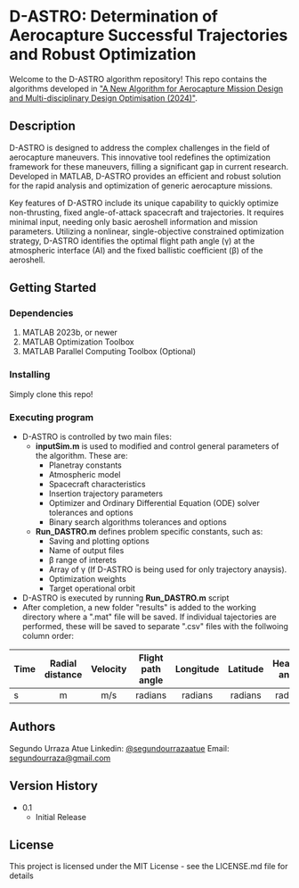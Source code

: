 # D-ASTRO: Determination of Aerocapture Successful Trajectories and Robust Optimization

Welcome to the D-ASTRO algorithm repository! This repo contains the algorithms developed in ["A New Algorithm for Aerocapture Mission Design and Multi-disciplinary Design Optimisation (2024)"](https://arc.aiaa.org/loi/aiaaj).

## Description

D-ASTRO is designed to address the complex challenges in the field of aerocapture maneuvers. This innovative tool redefines the optimization framework for these maneuvers, filling a significant gap in current research. Developed in MATLAB, D-ASTRO provides an efficient and robust solution for the rapid analysis and optimization of generic aerocapture missions.

Key features of D-ASTRO include its unique capability to quickly optimize non-thrusting, fixed angle-of-attack spacecraft and trajectories. It requires minimal input, needing only basic aeroshell information and mission parameters. Utilizing a nonlinear, single-objective constrained optimization strategy, D-ASTRO identifies the optimal flight path angle (γ) at the atmospheric interface (AI) and the fixed ballistic coefficient (β) of the aeroshell.

## Getting Started

### Dependencies
1. MATLAB 2023b, or newer
2. MATLAB Optimization Toolbox
3. MATLAB Parallel Computing Toolbox (Optional)

### Installing

Simply clone this repo!

### Executing program

* D-ASTRO is controlled by two main files:
  * **inputSim.m** is used to modified and control general parameters of the algorithm. These are:
    * Planetray constants
    * Atmospheric model
    * Spacecraft characteristics
    * Insertion trajectory parameters
    * Optimizer and Ordinary Differential Equation (ODE) solver tolerances and options
    * Binary search algorithms tolerances and options
  * **Run_DASTRO.m** defines problem specific constants, such as:
    * Saving and plotting options
    * Name of output files 
    * β range of interets
    * Array of γ (If D-ASTRO is being used for only trajectory anaysis).
    * Optimization weights
    * Target operational orbit
* D-ASTRO is executed by running **Run_DASTRO.m** script
* After completion, a new folder "results" is added to the working directory where a ".mat" file will be saved. If individual tajectories are performed, these will be saved to separate ".csv" files with the follwoing column order:

| Time | Radial distance | Velocity | Flight path angle | Longitude | Latitude | Heading angle | Heat Transfer | Heat load |
| --- |:---:|:---:|:---:|:---:|:---:|:---:|:---:|---:|
| s | m | m/s | radians | radians | radians | radians | W/m^2 | J/m^2 |

## Authors
Segundo Urraza Atue
Linkedin: [@segundourrazaatue](https://www.linkedin.com/in/segundourrazaatue/)
Email: segundourraza@gmail.com

## Version History
* 0.1
  * Initial Release

## License

This project is licensed under the MIT License - see the LICENSE.md file for details

